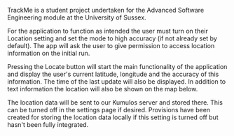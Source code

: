 TrackMe is a student project undertaken for the Advanced Software Engineering module at the University of Sussex. 

For the application to function as intended the user must turn on their Location setting and set the mode to high accuracy (if not already set by default). The app will ask the user to give permission to access location information on the initial run. 

Pressing the Locate button will start the main functionality of the application and display the user's current latitude, longitude and the accuracy of this information. The time of the last update will also be displayed. In addition to text information the location will also be shown on the map below. 

The location data will be sent to our Kumulos server and stored there. This can be turned off in the settings page if desired. Provisions have been created for storing the location data locally if this setting is turned off but hasn't been fully integrated.
